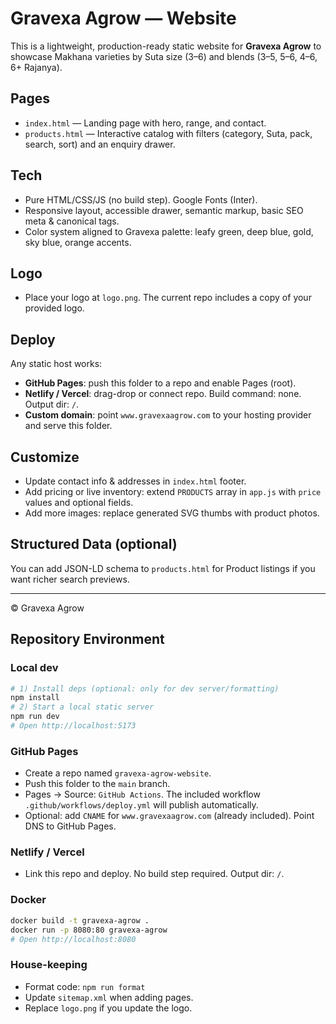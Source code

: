 # Gravexa Agrow — Website

This is a lightweight, production-ready static website for **Gravexa Agrow** to showcase Makhana varieties by Suta size (3–6) and blends (3–5, 5–6, 4–6, 6+ Rajanya).

## Pages
- `index.html` — Landing page with hero, range, and contact.
- `products.html` — Interactive catalog with filters (category, Suta, pack, search, sort) and an enquiry drawer.

## Tech
- Pure HTML/CSS/JS (no build step). Google Fonts (Inter).
- Responsive layout, accessible drawer, semantic markup, basic SEO meta & canonical tags.
- Color system aligned to Gravexa palette: leafy green, deep blue, gold, sky blue, orange accents.

## Logo
- Place your logo at `logo.png`. The current repo includes a copy of your provided logo.

## Deploy
Any static host works:
- **GitHub Pages**: push this folder to a repo and enable Pages (root).
- **Netlify / Vercel**: drag-drop or connect repo. Build command: none. Output dir: `/`.
- **Custom domain**: point `www.gravexaagrow.com` to your hosting provider and serve this folder.

## Customize
- Update contact info & addresses in `index.html` footer.
- Add pricing or live inventory: extend `PRODUCTS` array in `app.js` with `price` values and optional fields.
- Add more images: replace generated SVG thumbs with product photos.

## Structured Data (optional)
You can add JSON-LD schema to `products.html` for Product listings if you want richer search previews.

---
© Gravexa Agrow

## Repository Environment

### Local dev
```bash
# 1) Install deps (optional: only for dev server/formatting)
npm install
# 2) Start a local static server
npm run dev
# Open http://localhost:5173
```

### GitHub Pages
- Create a repo named `gravexa-agrow-website`.
- Push this folder to the `main` branch.
- Pages → Source: `GitHub Actions`. The included workflow `.github/workflows/deploy.yml` will publish automatically.
- Optional: add `CNAME` for `www.gravexaagrow.com` (already included). Point DNS to GitHub Pages.

### Netlify / Vercel
- Link this repo and deploy. No build step required. Output dir: `/`.

### Docker
```bash
docker build -t gravexa-agrow .
docker run -p 8080:80 gravexa-agrow
# Open http://localhost:8080
```

### House-keeping
- Format code: `npm run format`
- Update `sitemap.xml` when adding pages.
- Replace `logo.png` if you update the logo.
